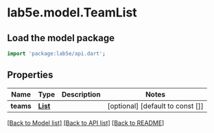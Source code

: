 # lab5e.model.TeamList

## Load the model package
```dart
import 'package:lab5e/api.dart';
```

## Properties
Name | Type | Description | Notes
------------ | ------------- | ------------- | -------------
**teams** | [**List<Team>**](Team.md) |  | [optional] [default to const []]

[[Back to Model list]](../README.md#documentation-for-models) [[Back to API list]](../README.md#documentation-for-api-endpoints) [[Back to README]](../README.md)


